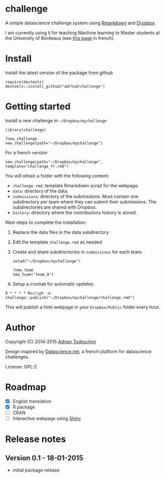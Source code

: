challenge
=========

A simple datascience challenge system using [Rmarkdown](http://rmarkdown.rstudio.com/) 
and [Dropbox](https://www.dropbox.com/).

I am currently using it for teaching Machine learning to Master students at the 
University of Bordeaux (see [this page](http://goo.gl/KRuYn0) in french).

Install
=======
Install the latest version of the package from github

```
require(devtools)
devtools::install_github("adrtod/challenge")
```

Getting started
===============
Install a new challenge in `~/Dropbox/mychallenge`

```
library(challenge)

?new_challenge
new_challenge(path="~/Dropbox/mychallenge")
```

For a french version

```
new_challenge(path="~/Dropbox/mychallenge", template="challenge_fr.rmd")
```

You will obtain a folder with the following content:

- `challenge.rmd`: template Rmarkdown script for the webpage.
- `data`: directory of the data.
- `submissions`: directory of the submissions. Must contain one subdirectory per team
    where they can submit their submissions. The subdirectories are shared with
    Dropbox.
- `history`: directory where the contributions history is stored.

Next steps to complete the installation:

1. Replace the data files in the data subdirectory
2. Edit the template `challenge.rmd` as needed
3. Create and share subdirectories in `submissions` for each team:

    ```
    setwd("~/Dropbox/mychallenge")
    
    ?new_team
    new_team("team_A")
    
    ```
    
4. Setup a crontab for automatic updates:

```
0 * * * * Rscript -e challenge::publish("~/Dropbox/mychallenge/challenge.rmd")
```

This will publish a html webpage in your `Dropbox/Public` folder every hour.

Author
=======
Copyright (C) 2014-2015 [Adrien Todeschini](https://sites.google.com/site/adrientodeschini)

Design inspired by [Datascience.net](https://datascience.net/), a french platform
for datascience challenges.

License: GPL-2

Roadmap
========
- [x] English translation
- [x] R package
- [ ] CRAN
- [ ] Interactive webpage using [Shiny](http://shiny.rstudio.com/)

Release notes
=============

Version 0.1 - 18-01-2015
------------------------
- initial package release
